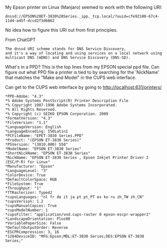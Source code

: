 My Epson printer on Linux (Manjaro) seemed to work with the following URI:

```
dnssd://EPSON%20ET-3830%20Series._ipp._tcp.local/?uuid=cfe92100-67c4-11d4-a45f-dccd2f3d6862
```

No idea how to figure this URI out from first principles.


From ChatGPT

```
The dnssd URI scheme stands for DNS Service Discovery,
and it's a way of locating and using services on a local network using multicast DNS (mDNS) and DNS Service Discovery (DNS-SD).
```

What's in a PPD? This is the top lines from my EPSON special ppd file.
Can figure out what PPD file a printer is tied to by searching for the 'NickName'
that matches the "Make and Model" in the CUPS web interface.

Can get to the CUPS web interface by going to <http://localhost:631/printers/>

```ppd
*PPD-Adobe: "4.3"
*% Adobe Systems PostScript(R) Printer Description File
*% Copyright 1987-1996 Adobe Systems Incorporated.
*% All Rights Reserved.
*% Copyright (c) SEIKO EPSON Corporation. 2009
*FormatVersion: "4.3"
*FileVersion: "1.1"
*LanguageVersion: English
*LanguageEncoding: ISOLatin1
*PCFileName: "EPET-3830 Series.PPD"
*Product: "(EPSON ET-3830 Series)"
*PSVersion: "(3010.000) 550"
*ModelName: "EPSON ET-3830 Series"
*ShortNickName: "EPSON ET-3830 Series"
*NickName: "EPSON ET-3830 Series , Epson Inkjet Printer Driver 2 (ESC/P-R) for Linux"
*Manufacturer: "Epson"
*LanguageLevel: "3"
*ColorDevice: True
*DefaultColorSpace: RGB
*FileSystem: True
*Throughput: "1"
*TTRasterizer: Type42
*cupsLanguages: "nl fr de it ja pt pt_PT es ko ru zh_TW zh_CN"
*cupsVersion: 1.2
*cupsManualCopies: True
*cupsModelNumber: 1
*cupsFilter: "application/vnd.cups-raster 0 epson-escpr-wrapper2"
*LandscapeOrientation: Plus90
*VariablePaperSize: False
*DefaultOutputOrder: Reverse
*ESCPRCompression: 3, 16
*1284DeviceID: "MFG:Epson;MDL:ET-3830 Series;DES:EPSON ET-3830 Series;"

```
